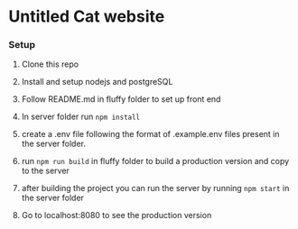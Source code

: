 # Untitled Cat website

### Setup 
1) Clone this repo

2) Install and setup nodejs and postgreSQL 

3) Follow README.md in fluffy folder to set up front end

4) In server folder run ```npm install```

5) create a .env file following the format of .example.env files present in the server folder.

6) run ```npm run build``` in fluffy folder to build a production version and copy to the server

7) after building the project you can run the server by running ```npm start``` in the server folder

8) Go to localhost:8080 to see the production version
